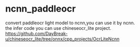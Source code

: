 # ncnn_paddleocr
convert paddleocr light model to ncnn,you can use it by ncnn.  
the infer code you can use chineseocr_lite project.  
https://github.com/DayBreak-u/chineseocr_lite/tree/onnx/cpp_projects/OcrLiteNcnn
